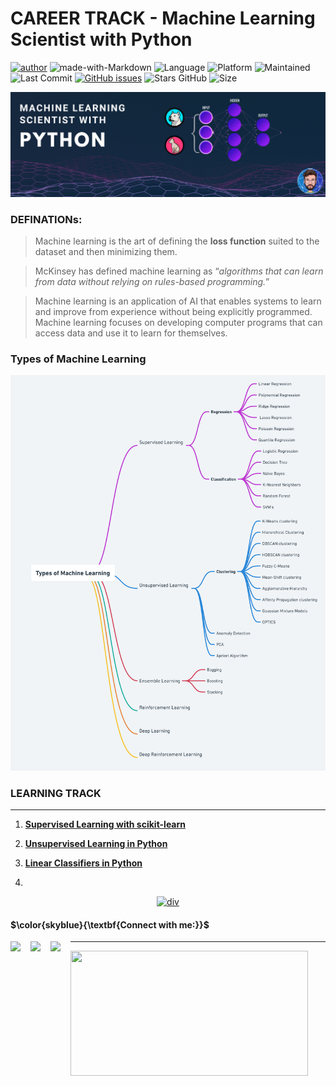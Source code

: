 # CAREER TRACK - Machine Learning Scientist with Python

[![author](https://img.shields.io/badge/author-mohd--faizy-red)](https://github.com/mohd-faizy)
![made-with-Markdown](https://img.shields.io/badge/Made%20with-markdown-blue)
![Language](https://img.shields.io/github/languages/top/mohd-faizy/CAREER-TRACK-Machine-Learning-Scientist-with-Python)
![Platform](https://img.shields.io/badge/platform-jupyter%20labs-blue)
![Maintained](https://img.shields.io/maintenance/yes/2022)
![Last Commit](https://img.shields.io/github/last-commit/mohd-faizy/CAREER-TRACK-Machine-Learning-Scientist-with-Python)
[![GitHub issues](https://img.shields.io/github/issues/mohd-faizy/CAREER-TRACK-Machine-Learning-Scientist-with-Python)](https://github.com/mohd-faizy/CAREER-TRACK-Machine-Learning-Scientist-with-Python)
![Stars GitHub](https://img.shields.io/github/stars/mohd-faizy/CAREER-TRACK-Machine-Learning-Scientist-with-Python)
![Size](https://img.shields.io/github/repo-size/mohd-faizy/CAREER-TRACK-Machine-Learning-Scientist-with-Python)

 <p align='center'>
  <a href="#">
    <img src='_img/head-png.png' alt="head-img">
  </a>
</p>

### **DEFINATIONs**:
 > Machine learning is the art of defining the **loss function** suited to the dataset and then minimizing them.

 > McKinsey has defined machine learning as “*algorithms that can learn from data without relying on rules-based programming.*”

> Machine learning is an application of AI that enables systems to learn and improve from experience without being explicitly programmed. Machine learning focuses on developing computer programs that can access data and use it to learn for themselves.
> 
### **Types of Machine Learning**

 <p align='center'>
  <a href="#">
    <img src='_img/ml-types.png' alt="ml-types">
  </a>
</p>

### **LEARNING TRACK**
---
1. [**Supervised Learning with scikit-learn**](https://github.com/mohd-faizy/CAREER-TRACK-Machine-Learning-Scientist-with-Python/tree/main/01_Supervised%20Learning%20with%20scikit-learn)

2. [**Unsupervised Learning in Python**](https://github.com/mohd-faizy/CAREER-TRACK-Machine-Learning-Scientist-with-Python/tree/main/02_Unsupervised%20Learning%20in%20Python)

3. [**Linear Classifiers in Python**]()

4. []()


<p align='center'>
  <a href="#"><img src='https://tymsai.netlify.app/resource/1.gif' height='10' width=100% alt="div"></a>
</p>

#### $\color{skyblue}{\textbf{Connect with me:}}$


[<img align="left" src="https://cdn4.iconfinder.com/data/icons/social-media-icons-the-circle-set/48/twitter_circle-512.png" width="32px"/>][twitter]
[<img align="left" src="https://cdn-icons-png.flaticon.com/512/145/145807.png" width="32px"/>][linkedin]
[<img align="left" src="https://d31pjuirwqbaad.cloudfront.net/wp-content/uploads/2019/08/kissclipart-website-icon-png-clipart-computer-icons-ac62ecb3b8ae4d41.png?x61175" width="32px"/>][Portfolio]

[twitter]: https://twitter.com/F4izy
[linkedin]: https://www.linkedin.com/in/mohd-faizy/
[Portfolio]: https://mohdfaizy.com/

---

<img src="https://github-readme-stats.vercel.app/api?username=mohd-faizy&show_icons=true" width=380px height=200px />

